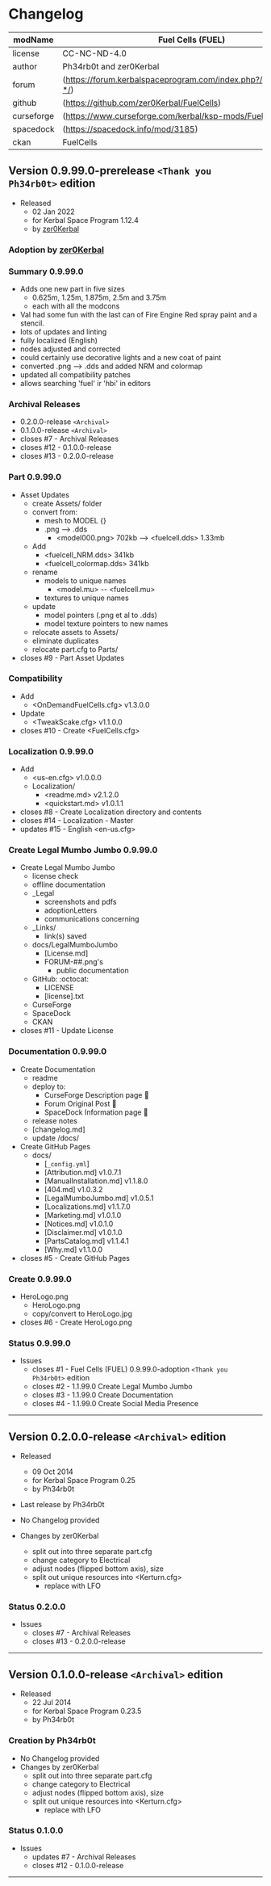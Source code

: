 # Changelog  
  
| modName    | Fuel Cells (FUEL)                                                 |
| ---------- | ----------------------------------------------------------------- |
| license    | CC-NC-ND-4.0                                                      |
| author     | Ph34rb0t and zer0Kerbal                                           |
| forum      | (https://forum.kerbalspaceprogram.com/index.php?/topic/211277-*/) |
| github     | (https://github.com/zer0Kerbal/FuelCells)                         |
| curseforge | (https://www.curseforge.com/kerbal/ksp-mods/FuelCells)            |
| spacedock  | (https://spacedock.info/mod/3185)                                 |
| ckan       | FuelCells                                                         |

## Version 0.9.99.0-prerelease `<Thank you Ph34rb0t>` edition

* Released
  * 02 Jan 2022
  * for Kerbal Space Program 1.12.4
  * by [zer0Kerbal](http://github.com/zer0Kerbal)

### Adoption by [zer0Kerbal](https://github.com/zer0Kerbal)

### Summary 0.9.99.0

* Adds one new part in five sizes
  * 0.625m, 1.25m, 1.875m, 2.5m and 3.75m
  * each with all the modcons
* Val had some fun with the last can of Fire Engine Red spray paint and a stencil.
* lots of updates and linting
* fully localized (English)
* nodes adjusted and corrected
* could certainly use decorative lights and a new coat of paint
* converted .png --> .dds and added NRM and colormap
* updated all compatibility patches
* allows searching 'fuel' ir 'hbi' in editors

### Archival Releases

* 0.2.0.0-release `<Archival>`
* 0.1.0.0-release `<Archival>`
* closes #7 - Archival Releases
* closes #12 - 0.1.0.0-release
* closes #13 - 0.2.0.0-release

### Part 0.9.99.0

* Asset Updates
  * create Assets/ folder
  * convert from:
    * mesh to MODEL {}
    * .png --> .dds
      * <model000.png> 702kb --> <fuelcell.dds> 1.33mb
  * Add
    * <fuelcell_NRM.dds> 341kb
    * <fuelcell_colormap.dds> 341kb
  * rename
    * models to unique names
      * <model.mu> -- <fuelcell.mu>
    * textures to unique names
  * update
    * model pointers (.png et al to .dds)
    * model texture pointers to new names
  * relocate assets to Assets/
  * eliminate duplicates
  * relocate part.cfg to Parts/
* closes #9 - Part Asset Updates

### Compatibility

* Add
  * <OnDemandFuelCells.cfg> v1.3.0.0
* Update
  * <TweakScake.cfg> v1.1.0.0
* closes #10 - Create <FuelCells.cfg>

### Localization 0.9.99.0

* Add
  * <us-en.cfg> v1.0.0.0
  * Localization/
    * <readme.md> v2.1.2.0
    * <quickstart.md>  v1.0.1.1
* closes #8 - Create Localization directory and contents
* closes #14 - Localization - Master
* updates #15 - English <en-us.cfg>

### Create Legal Mumbo Jumbo 0.9.99.0

* Create Legal Mumbo Jumbo
  * license check
  * offline documentation
  * _Legal
    * screenshots and pdfs
    * adoptionLetters
    * communications concerning
  * _Links/
    * link(s) saved
  * docs/LegalMumboJumbo
    * [License.md]
    * FORUM-##.png's
      * public documentation
  * GitHub: :octocat:
    * LICENSE
    * [license].txt
  * CurseForge
  * SpaceDock
  * CKAN
* closes #11 - Update License

### Documentation 0.9.99.0

* Create Documentation
  * readme
  * deploy to:
    * CurseForge Description page 🤬
    * Forum Original Post 🐰
    * SpaceDock Information page 🌮
  * release notes
  * [changelog.md]
  * update /docs/
* Create GitHub Pages
  * docs/
    * [`_config.yml`]
    * [Attribution.md] v1.0.7.1
    * [ManualInstallation.md] v1.1.8.0
    * [404.md] v1.0.3.2
    * [LegalMumboJumbo.md] v1.0.5.1
    * [Localizations.md] v1.1.7.0
    * [Marketing.md] v1.0.1.0
    * [Notices.md] v1.0.1.0
    * [Disclaimer.md] v1.0.1.0
    * [PartsCatalog.md] v1.1.4.1
    * [Why.md] v1.1.0.0
* closes #5 - Create GitHub Pages

### Create 0.9.99.0

* HeroLogo.png
  * HeroLogo.png
  * copy/convert to HeroLogo.jpg
* closes #6 - Create HeroLogo.png

### Status 0.9.99.0

* Issues
  * closes #1 - Fuel Cells (FUEL) 0.9.99.0-adoption `<Thank you Ph34rb0t>` edition
  * closes #2 - 1.1.99.0 Create Legal Mumbo Jumbo
  * closes #3 - 1.1.99.0 Create Documentation
  * closes #4 - 1.1.99.0 Create Social Media Presence

---

## Version 0.2.0.0-release `<Archival>` edition

* Released
  * 09 Oct 2014
  * for Kerbal Space Program 0.25
  * by Ph34rb0t

* Last release by Ph34rb0t
* No Changelog provided
* Changes by zer0Kerbal
  * split out into three separate part.cfg
  * change category to Electrical
  * adjust nodes (flipped bottom axis), size
  * split out unique resources into <Kerturn.cfg>
    * replace with LFO  

### Status 0.2.0.0

* Issues
  * closes #7 - Archival Releases
  * closes #13 - 0.2.0.0-release

---

## Version 0.1.0.0-release `<Archival>` edition

* Released
  * 22 Jul 2014
  * for Kerbal Space Program 0.23.5
  * by Ph34rb0t

### Creation by Ph34rb0t

* No Changelog provided
* Changes by zer0Kerbal
  * split out into three separate part.cfg
  * change category to Electrical
  * adjust nodes (flipped bottom axis), size
  * split out unique resources into <Kerturn.cfg>
    * replace with LFO

### Status 0.1.0.0

* Issues
  * updates #7 - Archival Releases
  * closes #12 - 0.1.0.0-release

---
